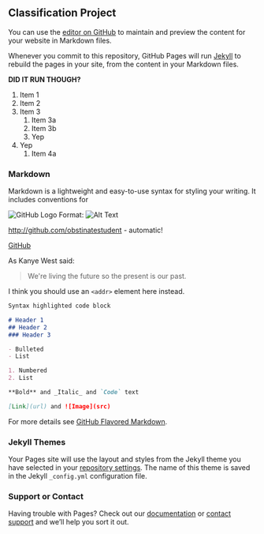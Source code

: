 ## Classification Project

You can use the [editor on GitHub](https://github.com/obstinatestudent/ClassificationProject/edit/gh-pages/index.md) to maintain and preview the content for your website in Markdown files.

Whenever you commit to this repository, GitHub Pages will run [Jekyll](https://jekyllrb.com/) to rebuild the pages in your site, from the content in your Markdown files.

**DID IT RUN THOUGH?**


1. Item 1
1. Item 2
1. Item 3
   1. Item 3a
   1. Item 3b
   1. Yep
1. Yep
   1. Item 4a

### Markdown

Markdown is a lightweight and easy-to-use syntax for styling your writing. It includes conventions for

![GitHub Logo](/images/logo.png)
Format: ![Alt Text](url)

http://github.com/obstinatestudent - automatic!

[GitHub](http://github.com)

As Kanye West said:

> We're living the future so
> the present is our past.

I think you should use an
`<addr>` element here instead.

```markdown
Syntax highlighted code block

# Header 1
## Header 2
### Header 3

- Bulleted
- List

1. Numbered
2. List

**Bold** and _Italic_ and `Code` text

[Link](url) and ![Image](src)
```

For more details see [GitHub Flavored Markdown](https://guides.github.com/features/mastering-markdown/).

### Jekyll Themes

Your Pages site will use the layout and styles from the Jekyll theme you have selected in your [repository settings](https://github.com/obstinatestudent/ClassificationProject/settings/pages). The name of this theme is saved in the Jekyll `_config.yml` configuration file.

### Support or Contact

Having trouble with Pages? Check out our [documentation](https://docs.github.com/categories/github-pages-basics/) or [contact support](https://support.github.com/contact) and we’ll help you sort it out.
